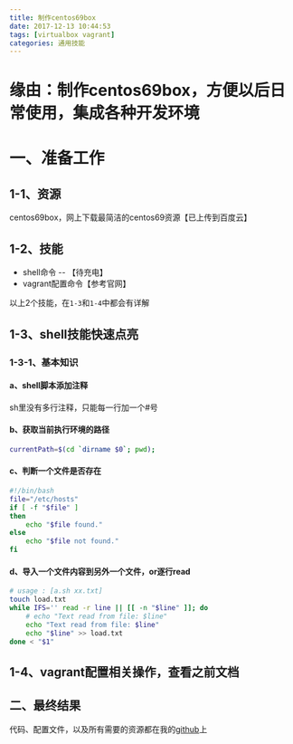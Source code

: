 ```yaml
---
title: 制作centos69box
date: 2017-12-13 10:44:53
tags: [virtualbox vagrant]
categories: 通用技能
---
```


# 缘由：制作centos69box，方便以后日常使用，集成各种开发环境

<!--more-->

# 一、准备工作
## 1-1、资源
centos69box，网上下载最简洁的centos69资源【已上传到百度云】

## 1-2、技能
* shell命令 -- 【待充电】
* vagrant配置命令【参考官网】

以上2个技能，在`1-3`和`1-4`中都会有详解

## 1-3、shell技能快速点亮
### 1-3-1、基本知识
#### a、shell脚本添加注释
sh里没有多行注释，只能每一行加一个#号

#### b、获取当前执行环境的路径
```sh
currentPath=$(cd `dirname $0`; pwd);
```

#### c、判断一个文件是否存在
```sh
#!/bin/bash
file="/etc/hosts"
if [ -f "$file" ]
then
	echo "$file found."
else
	echo "$file not found."
fi
```

#### d、导入一个文件内容到另外一个文件，or逐行read
```sh
# usage : [a.sh xx.txt]
touch load.txt
while IFS='' read -r line || [[ -n "$line" ]]; do
    # echo "Text read from file: $line"
    echo "Text read from file: $line"
    echo "$line" >> load.txt
done < "$1"
```

## 1-4、vagrant配置相关操作，查看之前文档

## 二、最终结果
代码、配置文件，以及所有需要的资源都在我的[github](https://github.com/limhang/centos69)上



